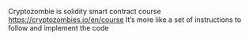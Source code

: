Cryptozombie is solidity smart contract course https://cryptozombies.io/en/course
It’s more like a set of instructions to follow and implement the code
